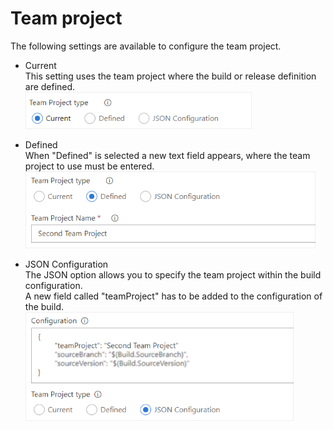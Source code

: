 # Team project  

The following settings are available to configure the team project.

* Current  
This setting uses the team project where the build or release definition are defined.  
![Current Team project configuration](images/config_team-project_02.png "Current Team project configuration")

* Defined  
When "Defined" is selected a new text field appears, where the team project to use must be entered.
![Defined team project configuration](images/config_team-project_01.png "Defined team project configuration")

* JSON Configuration  
The JSON option allows you to specify the team project within the build configuration.  
A new field called "teamProject" has to be added to the configuration of the build.  
![JSON Team project configuration](images/config_team-project_03.png "JSON Team project configuration")
